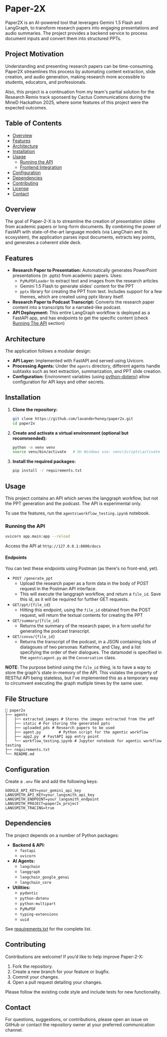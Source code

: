 # Paper-2X

Paper2X is an AI-powered tool that leverages Gemini 1.5 Flash and LangGraph, to transform research papers into engaging presentations and audio summaries. The project provides a backend service to process document inputs and convert them into structured PPTs.

## Project Motivation

Understanding and presenting research papers can be time-consuming. Paper2X streamlines this process by automating content extraction, slide creation, and audio generation, making research more accessible to students, educators, and professionals.

Also, this project is a continuation from my team's partial solution for the Research Remix track sponserd by Cactus Communications during the MineD Hackathon 2025, where some features of this project were the expected outcomes.

## Table of Contents

- [Overview](#overview)
- [Features](#features)
- [Architecture](#architecture)
- [Installation](#installation)
- [Usage](#usage)
  - [Running the API](#running-the-api)
  - [Frontend Integration](#frontend-integration)
- [Configuration](#configuration)
- [Dependencies](#dependencies)
- [Contributing](#contributing)
- [License](#license)
- [Contact](#contact)

## Overview

The goal of Paper-2-X is to streamline the creation of presentation slides from academic papers or long-form documents. By combining the power of FastAPI with state-of-the-art language models (via LangChain and its ecosystem), the application parses input documents, extracts key points, and generates a coherent slide deck.

## Features

- **Research Paper to Presentation:** Automatically generates PowerPoint presentations (in .pptx) from academic papers.
    Uses:
    - `PyMuPDFLoader` to extract text and images from the research articles
    -  Gemini 1.5 Flash to generate slides' content for the PPT
    - `pptx` library for creating the PPT from text. Includes support for a few themes, which are created using pptx library itself.
- **Research Paper to Podcast Transcript:** Converts the research paper content into a transcripts for a narrated-like podcast.
- **API Deployment:** This entire LangGraph workflow is deployed as a FastAPI app, and has endpoints to get the specific content (check [Running The API](#running-the-api) section)


## Architecture

The application follows a modular design:
- **API Layer:** Implemented with FastAPI and served using Uvicorn.
- **Processing Agents:** Under the `agents` directory, different agents handle subtasks such as text extraction, summarization, and PPT slide creation.
- **Configuration:** Environment variables (using [python-dotenv](https://pypi.org/project/python-dotenv/)) allow configuration for API keys and other secrets.

## Installation

1. **Clone the repository:**

   ```bash
   git clone https://github.com/lavanderhoney/paper2x.git
   cd paper2x
   ```

2. **Create and activate a virtual environment (optional but recommended):**

   ```bash
   python -m venv venv
   source venv/bin/activate   # On Windows use: venv\Scripts\activate
   ```

3. **Install the required packages:**

   ```bash
   pip install -r requirements.txt
   ```

## Usage

This project contains an API which serves the langgraph workflow, but not the PPT generation and the podcast. The API is experimental only.

To use the features, run the `agents\workflow_testing.ipynb` notebook.

### Running the API

```bash
uvicorn app.main:app --reload
```
Access the API at `http://127.0.0.1:8000/docs`

#### Endpoints
You can test these endpoints using Postman (as there's no front-end, yet).
- `POST /generate_ppt`
    - Upload the research paper as a form data in the body of POST request in the Postman API interface.
    - This will execute the langgraph workflow, and return a `file_id`. Save this id, as it will be required for further GET requests.
- `GET/ppt/{file_id}`
    - Hitting this endpoint, using the `file_id` obtained from the POST request, will return the textual contents for creating the PPT 
- `GET/summary/{file_id}`
    - Returns the summary of the research paper, in a form useful for generating the podcast transcript.
- `GET/convo/{file_id}`
    - Returns the transcript of the podcast, in a JSON containing lists of dialagoues of two personas: Katherine, and Clay, and a list specifying the order of their dialogues. The datamodel is specified in the `agents\agent.py` as the `Conversation` class.

**NOTE**: The purpose behind using the `file_id` thing, is to have a way to store the graph's state in-memory of the API. This violates the property of RESTful API being stateless, but I've implemented this as a temporary way to circumvent executing the graph mutliple times by the same user.

## File Structure
```
📂 paper2x
├── agents
│   ├── extracted_images # Stores the images extracted from the pdf
│   ├── static # For storing the generated ppts
│   ├── uploaded_pds # Research papers to be used
│   ├── agent.py        # Python script for the agentic workflow
│   ├── app2.py  # FastAPI app entry point
│   └── workflow_testing.ipynb # Jupyter notebook for agentic workflow testing
├── requirements.txt
└── README.md
```

## Configuration

Create a `.env` file and add the following keys:

```dotenv
GOOGLE_API_KEY=your_gemini_api_key
LANGSMITH_API_KEY=your_langsmith_api_key
LANGSMITH_ENDPOINT=your_langsmith_endpoint
LANGSMITH_PROJECT=paper2x_project
LANGSMITH_TRACING=true
```

## Dependencies

The project depends on a number of Python packages:

- **Backend & API:**
  - `fastapi`
  - `uvicorn`
- **AI Agents:**
  - `langchain`
  - `langgraph`
  - `langchain_google_genai`
  - `langchain_core`
- **Utilities:**
  - `pydantic`
  - `python-dotenv`
  - `python-multipart`
  - `PyMuPDF`
  - `typing-extensions`
  - `uuid`

See [requirements.txt](https://github.com/lavanderhoney/paper2x/blob/main/requirements.txt) for the complete list.

## Contributing

Contributions are welcome! If you’d like to help improve Paper-2-X:
1. Fork the repository.
2. Create a new branch for your feature or bugfix.
3. Commit your changes.
4. Open a pull request detailing your changes.

Please follow the existing code style and include tests for new functionality.

## Contact

For questions, suggestions, or contributions, please open an issue on GitHub or contact the repository owner at your preferred communication channel.
